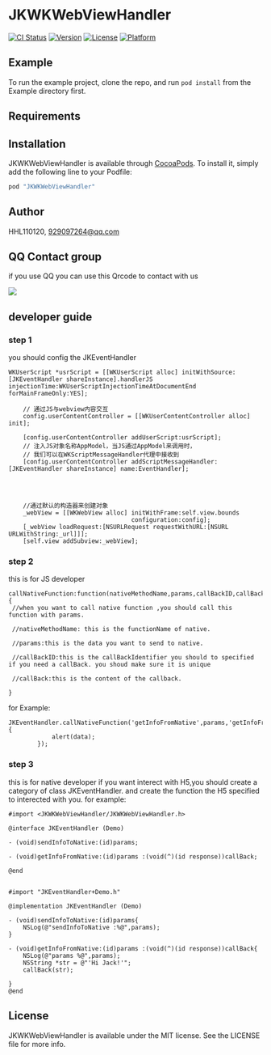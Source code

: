 # JKWKWebViewHandler

[![CI Status](http://img.shields.io/travis/HHL110120/JKWKWebViewHandler.svg?style=flat)](https://travis-ci.org/HHL110120/JKWKWebViewHandler)
[![Version](https://img.shields.io/cocoapods/v/JKWKWebViewHandler.svg?style=flat)](http://cocoapods.org/pods/JKWKWebViewHandler)
[![License](https://img.shields.io/cocoapods/l/JKWKWebViewHandler.svg?style=flat)](http://cocoapods.org/pods/JKWKWebViewHandler)
[![Platform](https://img.shields.io/cocoapods/p/JKWKWebViewHandler.svg?style=flat)](http://cocoapods.org/pods/JKWKWebViewHandler)

## Example

To run the example project, clone the repo, and run `pod install` from the Example directory first.

## Requirements

## Installation

JKWKWebViewHandler is available through [CocoaPods](http://cocoapods.org). To install
it, simply add the following line to your Podfile:

```ruby
pod "JKWKWebViewHandler"
```

## Author

HHL110120, 929097264@qq.com

## QQ Contact group

if you use QQ you can use this Qrcode to contact with us

![](https://github.com/xindizhiyin2014/JKWKWebViewHandler/blob/master/JKWebViewhandler.png?raw=true)

## developer guide

### step 1 
you should config the JKEventHandler

```
WKUserScript *usrScript = [[WKUserScript alloc] initWithSource:[JKEventHandler shareInstance].handlerJS injectionTime:WKUserScriptInjectionTimeAtDocumentEnd forMainFrameOnly:YES];
    
    // 通过JS与webview内容交互
    config.userContentController = [[WKUserContentController alloc] init];
    
    [config.userContentController addUserScript:usrScript];
    // 注入JS对象名称AppModel，当JS通过AppModel来调用时，
    // 我们可以在WKScriptMessageHandler代理中接收到
    [config.userContentController addScriptMessageHandler:[JKEventHandler shareInstance] name:EventHandler];
   
    
    
    
    //通过默认的构造器来创建对象
    _webView = [[WKWebView alloc] initWithFrame:self.view.bounds
                                  configuration:config];
    [_webView loadRequest:[NSURLRequest requestWithURL:[NSURL URLWithString:_url]]];
    [self.view addSubview:_webView];

```

### step 2
this is for JS developer
```
callNativeFunction:function(nativeMethodName,params,callBackID,callBack){
 //when you want to call native function ,you should call this function with params.

 //nativeMethodName: this is the functionName of native.

 //params:this is the data you want to send to native.

 //callBackID:this is the callBackIdentifier you should to specified if you need a callBack. you shoud make sure it is unique

 //callBack:this is the content of the callback.

}

```
for Example:
```
JKEventHandler.callNativeFunction('getInfoFromNative',params,'getInfoFromNativeCallback',function(data){
            alert(data);
        });
```

### step 3

this is for native developer
if you want interect with H5,you should create a category  of class JKEventHandler. and create the function the H5 specified to interected with you. for example:

```
#import <JKWKWebViewHandler/JKWKWebViewHandler.h>

@interface JKEventHandler (Demo)

- (void)sendInfoToNative:(id)params;

- (void)getInfoFromNative:(id)params :(void(^)(id response))callBack;

@end


#import "JKEventHandler+Demo.h"

@implementation JKEventHandler (Demo)

- (void)sendInfoToNative:(id)params{
    NSLog(@"sendInfoToNative :%@",params);
}

- (void)getInfoFromNative:(id)params :(void(^)(id response))callBack{
    NSLog(@"params %@",params);
    NSString *str = @"'Hi Jack!'";
    callBack(str);

}
@end
```


## License

JKWKWebViewHandler is available under the MIT license. See the LICENSE file for more info.

